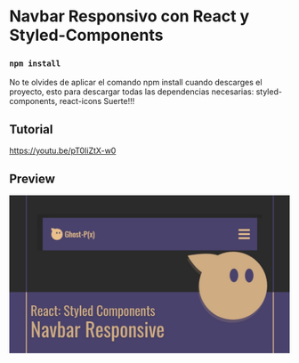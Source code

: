 # Navbar Responsivo con React y Styled-Components

### `npm install`

No te olvides de aplicar el comando npm install cuando descarges el proyecto, esto para descargar todas las dependencias necesarias: styled-components, react-icons
Suerte!!!

## Tutorial 
https://youtu.be/pT0IiZtX-w0

## Preview 
![Navbar Cover](public/maxresdefault.jpg)
